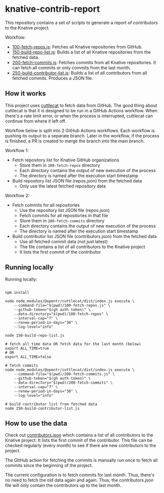 # knative-contrib-report

This repository contains a set of scripts to generate a report of contributors to the Knative project.

Workflow:
- [100-fetch-repos.js](100-fetch-repos.js): Fetches all Knative repositories from GitHub.
- [150-build-repo-list.js](150-build-repo-list.js): Builds a list of all Knative repositories from the fetched data.
- [200-fetch-commits.js](200-fetch-commits.js): Fetches commits from all Knative repositories. It can fetch all commits or only commits from the last month.
- [250-build-contributor-list.js](250-build-contributor-list.js): Builds a list of all contributors from all fetched commits. Produces a JSON file.

## How it works

This project uses [cuttlecat](https://github.com/OpenTRFoundation/cuttlecat) to fetch data from GitHub.
The good thing about cuttlecat is that it is designed to be run in a GitHub Actions workflow.
When there's a rate limit error, or when the process is interrupted, cuttlecat can continue from where it left off.

Workflow below is split into 2 GitHub Actions workflows. Each workflow is pushing its output to a separate branch.
Later in the workflow, if the process is finished, a PR is created to merge the branch into the main branch.

Workflow 1:
- Fetch repository list for Knative GitHub organizations
  - Store them in `100-fetch-repos` directory
  - Each directory contains the output of new execution of the process
  - The directory is named after the execution start timestamp
- Build repository list JSON file (repos.json) from the fetched data
  - Only use the latest fetched repository data

Workflow 2: 
- Fetch commits for all repositories
  - Use the repository list JSON file (repos.json)
  - Fetch commits for all repositories in that file
  - Store them in `200-fetch-commits` directory
  - Each directory contains the output of new execution of the process
  - The directory is named after the execution start timestamp
- Build contributor list JSON file (contributors.json) from the fetched data
  - Use all fetched commit data (not just latest)
  - The file contains a list of all contributors to the Knative project
  - It lists the first commit of the contributor

## Running locally

Running locally:
```shell

npm install

node node_modules/@opentr/cuttlecat/dist/index.js execute \
    --command-file="$(pwd)/100-fetch-repos.js" \
    --github-token="$(gh auth token)" \
    --data-directory="$(pwd)/100-fetch-repos" \
    --interval-cap="7" \
    --renew-period-in-days="30" \
    --log-level="info"
    
node 150-build-repo-list.js

# fetch all time data OR fetch data for the last month (below)
export ALL_TIME=true
# OR
export ALL_TIME=false

# fetch commits
node node_modules/@opentr/cuttlecat/dist/index.js execute \
    --command-file="$(pwd)/200-fetch-commits.js" \
    --github-token="$(gh auth token)" \
    --data-directory="$(pwd)/200-fetch-commits" \
    --interval-cap="7" \
    --renew-period-in-days="30" \
    --log-level="info"

# build contributor list from fetched data    
node 250-build-contributor-list.js
```

## How to use the data

Check out [contributors.json](250-build-contributor-list/contributors.json) which contains a list of all contributors to the Knative project. It lists the first commit of the contributor. This file can be checked regularly (every month) to see if there are new contributors to the project.

The GitHub action for fetching the commits is manually run once to fetch all commits since the beginning of the project.

The current configuration is to fetch commits for last month. Thus, there's no need to fetch the old data again and again.
Thus, the contributors.json file will only contain the contributors up to the last month. 
